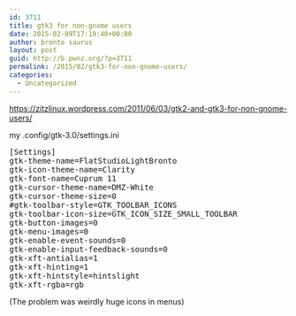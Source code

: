 ```yaml
---
id: 3711
title: gtk3 for non-gnome users
date: 2015-02-09T17:19:40+00:00
author: bronto saurus
layout: post
guid: http://b.pwnz.org/?p=3711
permalink: /2015/02/gtk3-for-non-gnome-users/
categories:
  - Uncategorized
---
```

<https://zitzlinux.wordpress.com/2011/06/03/gtk2-and-gtk3-for-non-gnome-users/>

my .config/gtk-3.0/settings.ini

<pre>[Settings]
gtk-theme-name=FlatStudioLightBronto
gtk-icon-theme-name=Clarity
gtk-font-name=Cuprum 11
gtk-cursor-theme-name=DMZ-White
gtk-cursor-theme-size=0
#gtk-toolbar-style=GTK_TOOLBAR_ICONS
gtk-toolbar-icon-size=GTK_ICON_SIZE_SMALL_TOOLBAR
gtk-button-images=0
gtk-menu-images=0
gtk-enable-event-sounds=0
gtk-enable-input-feedback-sounds=0
gtk-xft-antialias=1
gtk-xft-hinting=1
gtk-xft-hintstyle=hintslight
gtk-xft-rgba=rgb</pre>

(The problem was weirdly huge icons in menus)